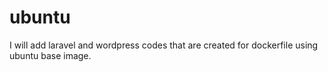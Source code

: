 # ubuntu
I will add laravel and wordpress codes that are created for dockerfile using ubuntu base image.
